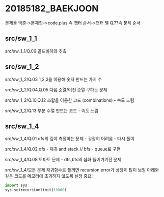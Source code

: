 # 20185182_BAEKJOON

문제들 백준->문제집->code.plus 속 챕터 순서->챕터 별 Q.??속 문제 순서

## src/sw_1_1

src/sw_1_1/Q.06 골드바하의 추측

## src/sw_1_2

src/sw_1_2/Q.03 1,2,3을 이용해 숫자 만드는 가지 수

src/sw_1_2/Q.04,Q.05 다음 순열/이전 순열 구하는 문제

src/sw_1_2/Q.10,Q.12 조합을 이용한 코드 (combinations) - 속도 느림

src/sw_1_2/Q.13 부분 수열 만드는 코드 - 속도 느림 

## src/sw_1_4

src/sw_1_4/Q.01 dfs의 깊이 측정하는 문제 - 굉장히 어려움 - 다시 풀이

src/sw_1_4/Q.02 dfs - 재귀 and stack // bfs - queue로 구현

src/sw_1_4/Q.08 토마토 문제 - dfs,bfs의 심화 들어가기전 문제

src/sw_1_4/모든 문제 재귀함수로 풀꺼면 recursion error가 상당히 많이 보임 아래와 같은 코드를 메모리에 초과하지 않도록 설정 중요!
```python
import sys
sys.setrecursionlimit(10000)
```
